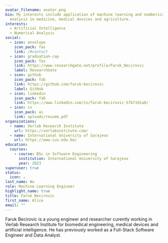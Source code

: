 ```yaml
---
avatar_filename: avatar.png
bio: My interests include application of machine learning and numberical
  analysis in medicine, medical devices and agriculture.
interests:
  - Artificial Intelligence
  - Numerical Analysis
social:
  - icon: envelope
    icon_pack: fas
    link: /#contact
  - icon: graduation-cap
    icon_pack: fas
    link: https://www.researchgate.net/profile/Faruk_Becirovic
    label: ResearchGate
  - icon: github
    icon_pack: fab
    link: https://github.com/faruk-becirovic
    label: GitHub
  - icon: linkedin
    icon_pack: fab
    link: https://www.linkedin.com/in/faruk-becirovic-57b7101a0/
  - icon: cv
    icon_pack: ai
    link: uploads/resume.pdf
organizations:
  - name: Verlab Research Institute
    url: https://verlabinstitute.com/
  - name: International University of Sarajevo
    url: https://www.ius.edu.ba/
education:
  courses:
    - course: BSc in Software Engineering
      institution: International University of Sarajevo
      year: 2023
superuser: true
status:
  icon: ☕️
last_name: Wu
role: Machine Learning Engineer
highlight_name: true
title: Faruk Becirovic
first_name: Alice
email: ""
---
```

Faruk Becirovic is a young engineer and researcher curently working in Verlab Research Institute for biomedical engineering, medical devices and artificial intelligence. He has previously worked as a Full-Stack Software Engineer and Data Analyst.